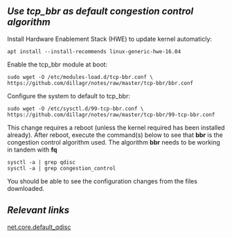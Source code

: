 ## _Use tcp_bbr as default congestion control algorithm_

Install Hardware Enablement Stack (HWE) to update kernel automaticly:

   ```
   apt install --install-recommends linux-generic-hwe-16.04
   ```

Enable the tcp_bbr module at boot:

   ```
   sudo wget -O /etc/modules-load.d/tcp-bbr.conf \
   https://github.com/dillagr/notes/raw/master/tcp-bbr/bbr.conf
   ```

Configure the system to default to tcp_bbr:

   ```
   sudo wget -O /etc/sysctl.d/99-tcp-bbr.conf \
   https://github.com/dillagr/notes/raw/master/tcp-bbr/99-tcp-bbr.conf
   ```

This change requires a reboot (unless the kernel required has been installed already). After reboot, execute the command(s) below to see that **bbr** is the congestion control algorithm used. The algorithm **bbr** needs to be working in tandem with **fq**

   ```
   sysctl -a | grep qdisc
   sysctl -a | grep congestion_control
   ```

You should be able to see the configuration changes from the files downloaded.

## _Relevant links_

[net.core.default_qdisc](https://sysctl-explorer.net/net/core/default_qdisc/)

